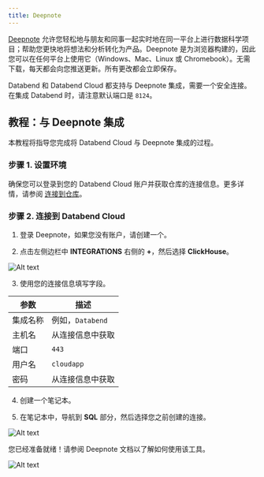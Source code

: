```yaml
---
title: Deepnote
---
```


[Deepnote](https://deepnote.com) 允许您轻松地与朋友和同事一起实时地在同一平台上进行数据科学项目；帮助您更快地将想法和分析转化为产品。Deepnote 是为浏览器构建的，因此您可以在任何平台上使用它（Windows、Mac、Linux 或 Chromebook）。无需下载，每天都会向您推送更新。所有更改都会立即保存。

Databend 和 Databend Cloud 都支持与 Deepnote 集成，需要一个安全连接。在集成 Databend 时，请注意默认端口是 `8124`。

## 教程：与 Deepnote 集成

本教程将指导您完成将 Databend Cloud 与 Deepnote 集成的过程。

### 步骤 1. 设置环境

确保您可以登录到您的 Databend Cloud 账户并获取仓库的连接信息。更多详情，请参阅 [连接到仓库](/guides/cloud/using-databend-cloud/warehouses#connecting)。

### 步骤 2. 连接到 Databend Cloud

1. 登录 Deepnote，如果您没有账户，请创建一个。

2. 点击左侧边栏中 **INTEGRATIONS** 右侧的 **+**，然后选择 **ClickHouse**。

![Alt text](/img/integration/11.png)

3. 使用您的连接信息填写字段。

| 参数             | 描述                         |
| ---------------- | ---------------------------- |
| 集成名称         | 例如，`Databend`             |
| 主机名           | 从连接信息中获取             |
| 端口             | `443`                        |
| 用户名           | `cloudapp`                   |
| 密码             | 从连接信息中获取             |

4. 创建一个笔记本。

5. 在笔记本中，导航到 **SQL** 部分，然后选择您之前创建的连接。

![Alt text](/img/integration/13.png)

您已经准备就绪！请参阅 Deepnote 文档以了解如何使用该工具。

![Alt text](/img/integration/15.png)